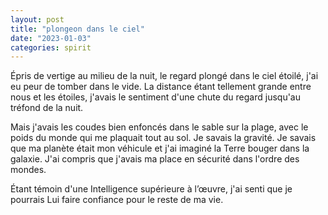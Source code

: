 ```yaml
---
layout: post
title: "plongeon dans le ciel"
date: "2023-01-03"
categories: spirit
---
```



Épris de vertige au milieu de la nuit, le regard plongé dans le ciel étoilé, j'ai eu peur de tomber dans le vide. La distance étant tellement grande entre nous et les étoiles, j'avais le sentiment d'une chute du regard jusqu'au tréfond de la nuit.  

Mais j'avais les coudes bien enfoncés dans le sable sur la plage, avec le poids du monde qui me plaquait tout au sol. Je savais la gravité. Je savais que ma planète était mon véhicule et j'ai imaginé la Terre bouger dans la galaxie. J'ai compris que j'avais ma place en sécurité dans l'ordre des mondes. 

Étant témoin d'une Intelligence supérieure à l’œuvre, j'ai senti que je pourrais Lui faire confiance pour le reste de ma vie.  
